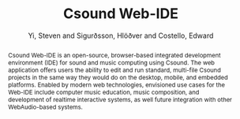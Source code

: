 ---
title: "Csound Web-IDE"
abstract: "Csound Web-IDE is an open-source, browser-based integrated development environment (IDE) for sound and music computing using Csound. The web application offers users the ability to edit and run standard, multi-file Csound projects in the same way they would do on the desktop, mobile, and embedded platforms. Enabled by modern web technologies, envisioned use cases for the Web-IDE include computer music education, music composition, and development of realtime interactive systems, as well future integration with other WebAudio-based systems."
address: "Trondheim, Norway"
booktitle: "Proceedings of the International Web Audio Conference"
editor: "Xambó, Anna and Martín, Sara R. and Roma, Gerard"
month: "December"
publisher: "NTNU"
series: "WAC '19"
pages: "92--97"
ID: "47"
author: "Yi, Steven and Sigurðsson, Hlöðver  and Costello, Edward"
webAuthor: "Steven Yi, Hlöðver  Sigurðsson, Edward Costello"
track: "Paper"
year: "2019"
tags: year2019
media: https://youtu.be/4uhqIf0nshQ
pdflink: "/_data/papers/pdf/2019/2019_47.pdf"
ISSN: "2663-5844"
---